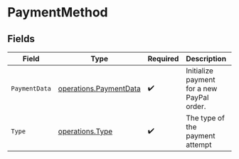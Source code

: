 # PaymentMethod


## Fields

| Field                                                                   | Type                                                                    | Required                                                                | Description                                                             | Example                                                                 |
| ----------------------------------------------------------------------- | ----------------------------------------------------------------------- | ----------------------------------------------------------------------- | ----------------------------------------------------------------------- | ----------------------------------------------------------------------- |
| `PaymentData`                                                           | [operations.PaymentData](../../../pkg/models/operations/paymentdata.md) | :heavy_check_mark:                                                      | Initialize payment for a new PayPal order.                              |                                                                         |
| `Type`                                                                  | [operations.Type](../../../pkg/models/operations/type.md)               | :heavy_check_mark:                                                      | The type of the payment attempt                                         | paypal                                                                  |